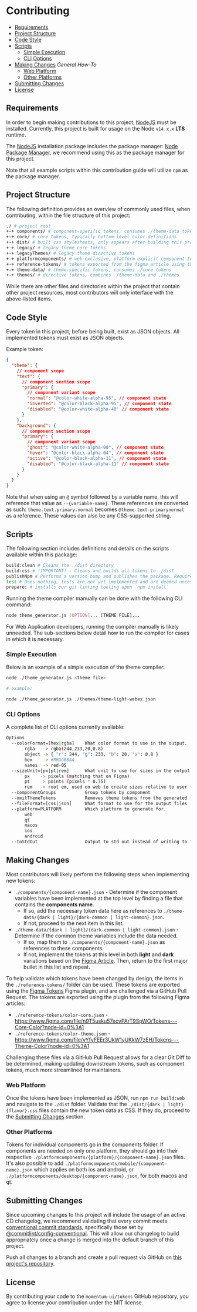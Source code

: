 # Contributing

- [Requirements](#requirements)
- [Project Structure](#project-structure)
- [Code Style](#code-style)
- [Scripts](#scripts)
  - [Simple Execution](#simple-execution)
  - [CLI Options](#cli-options)
- [Making Changes](#making-changes) _General How-To_
  - [Web Platform](#web-platform)
  - [Other Platforms](#other-platforms)
- [Submitting Changes](#submitting-changes)
- [License](#license)

## Requirements

In order to begin making contributions to this project, [NodeJS](https://nodejs.org/en/) must be installed. Currently, this project is built for usage on the Node `v14.x.x` **LTS** runtime.

The [NodeJS](https://nodejs.org/en/) installation package includes the package manager: [Node Package Manager](https://www.npmjs.com/), we recommend using this as the package manager for this project.

Note that all example scripts within this contribution guide will utilize `npm` as the package manager.

## Project Structure

The following definition provides an overview of commonly used files, when contributing, within the file structure of this project:

```bash
./ # project root
+-+ components/ # component-specific tokens, consumes ./theme-data tokens
+-+ core/ # core tokens, typically bottom-level color definitions
+-+ dist/ # built css stylesheets, only appears after building this project
+-+ legacy/ # legacy theme core tokens
+-+ legacyThemes/ # legacy theme directive tokens
+-+ platformcomponents/ # web-exclusive, platform-explicit component tokens
+-+ reference-tokens/ # tokens exported from the figma article using the Figma Tokens plugin
+-+ theme-data/ # theme-specific tokens, consumes ./core tokens
+-+ themes/ # directive tokens, combines ./theme-data and ./themes
```

While there are other files and directories within the project that contain other project resources, most contributors will only interface with the above-listed items.

## Code Style

Every token in this project, before being built, exist as JSON objects. All implemented tokens must exist as JSON objects.

Example token:

```json
{
  "theme": {
    // component scope
    "text": {
      // component section scope
      "primary": {
        // component variant scope
        "normal": "@color-white-alpha-95", // component state
        "inverted": "@color-black-alpha-95", // component state
        "disabled": "@color-white-alpha-40" // component state
      }
    },
    "background": {
      // component section scope
      "primary": {
        // component variant scope
        "ghost": "@color-white-alpha-00", // component state
        "hover": "@color-black-alpha-04", // component state
        "active": "@color-black-alpha-11", // component state
        "disabled": "@color-black-alpha-11" // component state
      }
    }
  }
}
```

Note that when using an `@` symbol followed by a variable name, this will reference that value as `--{variable-name}`. These references are converted as such: `theme.text.primary.normal` becomes `@theme-text-primarynormal` as a reference. These values can also be any CSS-supported string.

## Scripts

The following section includes definitions and details on the scripts available within this package:

```bash
build:clean # Cleans the ./dist directory
build:css # !IMPORTANT! - Cleans and builds all tokens to ./dist
publishNpm # Performs a version bump and publishes the package. Requires NPM permissions
test # Does nothing, tests are not yet implemented and are deemed uncessary at this time
prepare: # installs our git linting tooling upon `npm install`
```

Running the theme compiler manually can be done with the following CLI command:

```bash
node theme_generator.js [OPTION]... [THEME FILE]...
```

For Web Application developers, running the compiler manually is likely unneeded. The sub-sections below detail how to run the compiler for cases in which it is necessary.

### Simple Execution

Below is an example of a simple execution of the theme compiler:

```bash
node ./theme_generator.js <theme file>

# example:

node ./theme_generator.js ./themes/theme-light-webex.json
```

### CLI Options

A complete list of CLI options currently available:

```bash
Options
  --colorFormat=[hex|rgba]    What color format to use in the output.
       rgba   -> rgba(244,233,20,0.8)
       object -> { "r": 244, "g": 233, "b": 20, "a": 0.8 }
       hex    -> #RRGGBBAA
       names  -> red-05
  --sizeUnit=[px|pt|rem]      What unit to use for sizes in the output.
       px    -> pixels (matching that on Figma)
       pt    -> points (pixels * 0.75)
       rem   -> root em, used on web to create sizes relative to user font size
  --componentGroups           Group tokens by component
  --omitThemeTokens           Removes theme tokens from the generated file
  --fileFormat=[css|json]     What format to use for the output files
  --platform=PLATFORM         Which platform to generate for.
       web
       qt
       macos
       ios
       android
  --toStdOut                  Output to std out instead of writing to files
```

## Making Changes

Most contributors will likely perform the following steps when implementing new tokens:

- `./components/{component-name}.json` - Determine if the component variables have been implemented at the top level by finding a file that contains the **components name**.
  - If so, add the neceesary token data here as references to `./theme-data/{dark | light}/{dark-common | light-common}.json`.
  - If not, proceed to the next item in this list.
- `./theme-data/{dark | light}/{dark-common | light-common}.json` - Determine if the common theme variables include the data needed.
  - If so, map them to `./components/{component-name}.json` as references to these components.
  - If not, implement the tokens at this level in both **light** and **dark** variations based on the [Figma Article](https://www.figma.com/file/n9T5usku57ecvPArT9SpWO/Tokens---Core-Color?node-id=0%3A1). Then, return to the first major bullet in this list and repeat.

To help validate which tokens have been changed by design, the items in the `./reference-tokens/` folder can be used. These tokens are exported using the [Figma Tokens](https://www.figma.com/community/plugin/843461159747178978/Figma-Tokens) Figma plugin, and are challenged via a GitHub Pull Request. The tokens are exported using the plugin from the following Figma articles:

- `./reference-tokens/color-core.json` - https://www.figma.com/file/n9T5usku57ecvPArT9SpWO/Tokens---Core-Color?node-id=0%3A1
- `./reference-tokens/color-theme.json` - https://www.figma.com/file/yYfvFEEr3UkW1yUKkW7zEH/Tokens---Theme-Color?node-id=0%3A1

Challenging these files via a GitHub Pull Request allows for a clear Git Diff to be determined, making updating downstream tokens, such as component tokens, much more streamlined for maintainers.

### Web Platform

Once the tokens have been implemented as JSON, run `npm run build:web` and navigate to the `./dist` folder. Validate that the `./dist/{dark | light}{flavor}.css` files contain the new token data as CSS. If they do, proceed to the [Submitting Changes](#submitting-changes) section.

### Other Platforms

Tokens for individual components go in the components folder. If components are needed on only one platform, they should go into their respective `./platformcomponents/{platform}/{component-name}.json` files. It's also possible to add `./platformcomponents/mobile/{component-name}.json` which applies on both ios and android, or `./platformcomponents/desktop/{component-name}.json`, for both macos and qt.

## Submitting Changes

Since upcoming changes to this project will include the usage of an active CD changelog, we recommend validating that every commit meets [conventional commit standards](https://www.conventionalcommits.org/en/v1.0.0/), specifically those set by [@commitlint/config-conventional](https://github.com/conventional-changelog/commitlint/tree/master/%40commitlint/config-conventional). This will allow our changelog to build appropriately once a change is merged into the default branch of this project.

Push all changes to a branch and create a pull request via GitHub on [this project's repository](https://github.com/momentum-design/tokens).

## License

By contributing your code to the `momentum-ui/tokens` GitHub repository, you agree to license your contribution under the MIT license.
